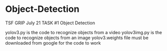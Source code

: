 # Object-Detection
TSF GRIP July 21 TASK #1 Object Detection 

yolov3.py is the code to recognize objects from a video
yolov3img.py is the code to recognize objects from an image
yolov3.weights file must be downloaded from google for the code to work
